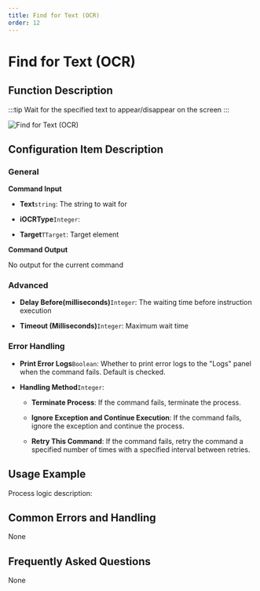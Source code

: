 ```yaml
---
title: Find for Text (OCR)
order: 12
---
```


# Find for Text (OCR)

## Function Description

:::tip 
Wait for the specified text to appear/disappear on the screen
:::

![Find for Text (OCR)](../../assets/Find%20for%20Text%20(OCR)_command.png)

## Configuration Item Description

### General

**Command Input**

- **Text**`string`: The string to wait for

- **iOCRType**`Integer`: 

- **Target**`TTarget`: Target element


**Command Output**

No output for the current command

### Advanced

- **Delay Before(milliseconds)**`Integer`: The waiting time before instruction execution

- **Timeout (Milliseconds)**`Integer`: Maximum wait time

### Error Handling

- **Print Error Logs**`Boolean`: Whether to print error logs to the "Logs" panel when the command fails. Default is checked. 

- **Handling Method**`Integer`:

    - **Terminate Process**: If the command fails, terminate the process.

    - **Ignore Exception and Continue Execution**: If the command fails, ignore the exception and continue the process.

    - **Retry This Command**: If the command fails, retry the command a specified number of times with a specified interval between retries.

## Usage Example

Process logic description:

## Common Errors and Handling

None

## Frequently Asked Questions

None

